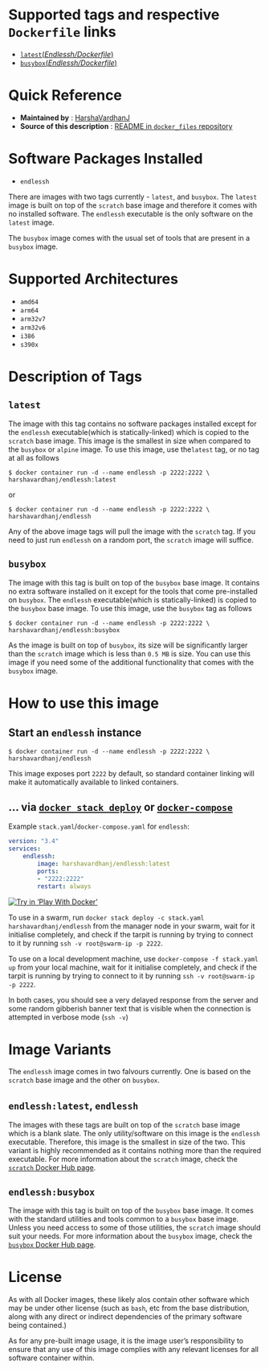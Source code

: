 # Supported tags and respective `Dockerfile` links

- [`latest`(*Endlessh/Dockerfile*)](https://github.com/HarshaVardhanJ/docker_files/blob/master/endlessh/Dockerfile)
- [`busybox`(*Endlessh/Dockerfile*)](https://github.com/HarshaVardhanJ/docker_files/blob/master/endlessh/busybox/Dockerfile)



# Quick Reference

- **Maintained by** : [HarshaVardhanJ](https://github.com/HarshaVardhanJ/docker_files/)
- **Source of this description** : [README in `docker_files` repository]()



# Software Packages Installed

* `endlessh`

There are images with two tags currently - `latest`, and `busybox`. The `latest` image is built on top of the `scratch` base image and therefore it comes with no installed software. The `endlessh` executable is the only software on the `latest` image.

The `busybox` image comes with the usual set of tools that are present in a `busybox` image. 

# Supported Architectures

* `amd64`
* `arm64`
* `arm32v7`
* `arm32v6`
* `i386`
* `s390x`

# Description of Tags

## `latest`

The image with this tag contains no software packages installed except for the `endlessh` executable(which is statically-linked) which is copied to the `scratch` base image. This image is the smallest in size when compared to the `busybox` or `alpine` image. To use this image,  use  the`latest` tag, or no tag at all as follows

```shell
$ docker container run -d --name endlessh -p 2222:2222 \
harshavardhanj/endlessh:latest
```

or

```shell
$ docker container run -d --name endlessh -p 2222:2222 \
harshavardhanj/endlessh
```

Any of the above image tags will pull the image with the `scratch` tag. If you need to just run `endlessh` on a random port, the `scratch` image will suffice.



## `busybox`

The image with this tag is built on top of the `busybox` base image. It contains no extra software installed on it except for the tools that come pre-installed on `busybox`. The `endlessh` executable(which is statically-linked) is copied to the `busybox` base image. To use this image, use the `busybox` tag as follows

```shell
$ docker container run -d --name endlessh -p 2222:2222 \
harshavardhanj/endlessh:busybox
```

As the image is built on top of `busybox`, its size will be significantly larger than the `scratch` image which is less than `0.5 MB` is size. You can use this image if you need some of the additional functionality that comes with the `busybox` image.



# How to use this image

## Start an `endlessh` instance

```shell
$ docker container run -d --name endlessh -p 2222:2222 \
harshavardhanj/endlessh
```

This image exposes port `2222` by default, so standard container linking will make it automatically available to linked containers.



## … via [`docker stack deploy`](https://docs.docker.com/engine/reference/commandline/stack_deploy/) or [`docker-compose`](https://github.com/docker/compose)

Example `stack.yaml`/`docker-compose.yaml` for `endlessh`:



```yaml
version: "3.4"
services:
	endlessh:
		image: harshavardhanj/endlessh:latest
		ports:
		- "2222:2222"
		restart: always
```



[![Try in ‘Play With Docker’](https://github.com/play-with-docker/stacks/raw/cff22438cb4195ace27f9b15784bbb497047afa7/assets/images/button.png)](https://labs.play-with-docker.com?stack=https://raw.githubusercontent.com/HarshaVardhanJ/docker_files/master/endlessh/docker-compose.yml)



To use in a swarm, run `docker stack deploy -c stack.yaml harshavardhanj/endlessh` from the manager node in your swarm, wait for it initialise completely, and check if the tarpit is running by trying to connect to it by running `ssh -v root@swarm-ip -p 2222`. 



To use on a local development machine, use `docker-compose -f stack.yaml up` from your local machine, wait for it initialise completely, and check if the tarpit is running by trying to connect to it by running `ssh -v root@swarm-ip -p 2222`. 



In both cases, you should see a very delayed response from the server and some random gibberish banner text that is visible when the connection is attempted in verbose mode (`ssh -v`)



# Image Variants

The `endlessh` image comes in two falvours currently. One is based on the `scratch` base image and the other on `busybox`.



## `endlessh:latest`, `endlessh`

The images with these tags are built on top of the `scratch` base image which is a blank slate. The only utility/software on this image is the `endlessh` executable. Therefore, this image is the smallest in size of the two. This variant is highly recommended as it contains nothing more than the required executable. For more information about the `scratch` image, check the [`scratch` Docker Hub page](https://hub.docker.com/_/scratch).



## `endlessh:busybox`

The image with this tag is built on top of the `busybox` base image. It comes with the standard utilities and tools common to a `busybox` base image. Unless you need access to some of those utilities, the `scratch` image should suit your needs. For more information about the `busybox` image, check the [`busybox` Docker Hub page](https://hub.docker.com/_/busybox).



# License

As with all Docker images, these likely alos contain other software which may be under other license (such as `bash`, etc from the base distribution, along with any direct or indirect dependencies of the primary software being contained.)

As for any pre-built image usage, it is the image user’s responsibility to ensure that any use of this image complies with any relevant licenses for all software container within.